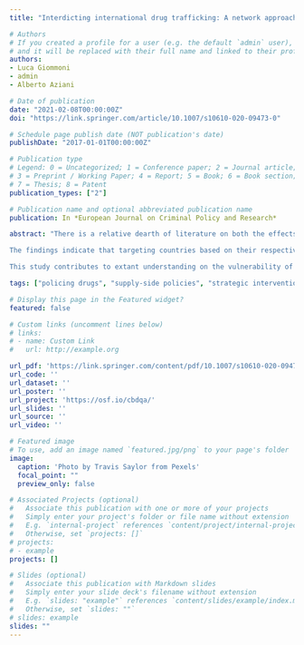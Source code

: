 ```yaml
---
title: "Interdicting international drug trafficking: A network approach for coordinated and targeted interventions"

# Authors
# If you created a profile for a user (e.g. the default `admin` user), write the username (folder name) here 
# and it will be replaced with their full name and linked to their profile
authors:
- Luca Giommoni
- admin
- Alberto Aziani

# Date of publication
date: "2021-02-08T00:00:00Z"
doi: "https://link.springer.com/article/10.1007/s10610-020-09473-0"

# Schedule page publish date (NOT publication's date)
publishDate: "2017-01-01T00:00:00Z"

# Publication type
# Legend: 0 = Uncategorized; 1 = Conference paper; 2 = Journal article;
# 3 = Preprint / Working Paper; 4 = Report; 5 = Book; 6 = Book section;
# 7 = Thesis; 8 = Patent
publication_types: ["2"]

# Publication name and optional abbreviated publication name
publication: In *European Journal on Criminal Policy and Research*

abstract: "There is a relative dearth of literature on both the effects of cross-border interdictions and the impact of different types of interventions on international drug trafficking. This study identifies the main trafficking routes for cocaine and heroin, along with comparing the disruptive effects induced by targeted and non-coordinated interventions. It adopts a social network approach to identify the routes along which cocaine and heroin are trafficked, and then simulates the impact of different interdiction strategies on these two trafficking networks. 

The findings indicate that targeting countries based on their respective positions in the networks, as opposed to on the basis of the quantity of drugs exchanged, is more likely to disrupt drug flows. More specifically, concentrating law enforcement resources on countries with several incoming or outgoing trafficking connections, or those countries that mediate between producer, transit and consumer countries, would appear to be particularly effective in this regard. Interventions focused on specific trafficking routes are also likely to be effective if these routes have high edge betweenness centrality scores. 

This study contributes to extant understanding on the vulnerability of cocaine and heroin international trafficking networks, and, moreover, demonstrates that empirically-driven strategies are potentially more effective at interdicting international trafficking than non-strategic and non-coordinated interventions."

tags: ["policing drugs", "supply-side policies", "strategic interventions", "drug law enforcement", "cocaine trafficking", "heroin trafficking"]

# Display this page in the Featured widget?
featured: false

# Custom links (uncomment lines below)
# links:
# - name: Custom Link
#   url: http://example.org

url_pdf: 'https://link.springer.com/content/pdf/10.1007/s10610-020-09473-0.pdf'
url_code: ''
url_dataset: ''
url_poster: ''
url_project: 'https://osf.io/cbdqa/'
url_slides: ''
url_source: ''
url_video: ''

# Featured image
# To use, add an image named `featured.jpg/png` to your page's folder 
image:
  caption: 'Photo by Travis Saylor from Pexels'
  focal_point: ""
  preview_only: false

# Associated Projects (optional)
#   Associate this publication with one or more of your projects
#   Simply enter your project's folder or file name without extension
#   E.g. `internal-project` references `content/project/internal-project/index.md`
#   Otherwise, set `projects: []`
# projects:
# - example
projects: []

# Slides (optional)
#   Associate this publication with Markdown slides
#   Simply enter your slide deck's filename without extension
#   E.g. `slides: "example"` references `content/slides/example/index.md`
#   Otherwise, set `slides: ""`
# slides: example
slides: ""
---
```

